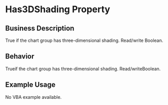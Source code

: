 # Has3DShading Property

## Business Description
True if the chart group has three-dimensional shading. Read/write Boolean.

## Behavior
Trueif the chart group has three-dimensional shading. Read/writeBoolean.

## Example Usage
No VBA example available.